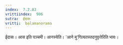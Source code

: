 ```yaml
---
index:  7.2.83
vrittiindex:  906
sutra:  ईदासः
vritti:  balamanorama 
---
```


ईदासः। आस इति पञ्चमी। आनस्येति। `आने मु'गित्यतस्तदनुवृत्तेरिति भावः। 

